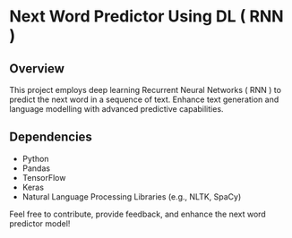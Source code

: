 # Next Word Predictor Using DL ( RNN )

## Overview
This project employs deep learning Recurrent Neural Networks ( RNN ) to predict the next word in a sequence of text. Enhance text generation and language modelling with advanced predictive capabilities.

## Dependencies
- Python
- Pandas
- TensorFlow
- Keras
- Natural Language Processing Libraries (e.g., NLTK, SpaCy)

Feel free to contribute, provide feedback, and enhance the next word predictor model!
